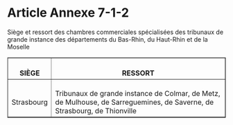 # Article Annexe 7-1-2

<p>Siège et ressort des chambres commerciales spécialisées des tribunaux de grande instance des départements du Bas-Rhin, du Haut-Rhin et de la Moselle </p><center><table border='1'><tbody><tr><th><br/>SIÈGE <br/></th><th><br/>RESSORT <br/></th></tr><tr><td align='center' vAlign='middle'><br/>Strasbourg <br/></td><td align='left' vAlign='middle'><br/>Tribunaux de grande instance de Colmar, de Metz, de Mulhouse, de Sarreguemines, de Saverne, de Strasbourg, de Thionville</td></tr></tbody></table></center>